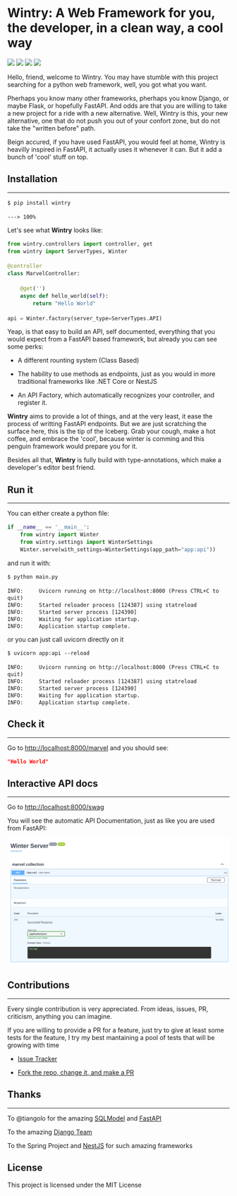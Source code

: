 # Wintry: A Web Framework for you, the developer, in a clean way, a cool way




![](https://img.shields.io/static/v1?label=code&message=python&color=<blue>&style=plastic&logo=github&logoColor=4ec9b0)
![](https://img.shields.io/static/v1?label=web&message=framework&color=<blue>&style=plastic&logo=github&logoColor=4ec9b0)
![](https://img.shields.io/static/v1?label=Tests&message=Passing&color=<blue>&style=plastic&logo=github&logoColor=4ec9b0)
![](https://img.shields.io/static/v1?label=pypi%20package&message=v0.1.0&color=<blue>&style=plastic&logo=github&logoColor=4ec9b0)


Hello, friend, welcome to Wintry. You may have stumble with this project searching
for a python web framework, well, you got what you want.

Pherhaps you know many other frameworks, pherhaps you know Django, or maybe Flask,
or hopefully FastAPI. And odds are that you are willing to take a new project for a
ride with a new alternative. Well, Wintry is this, your new alternative, one that
do not push you out of your confort zone, but do not take the "written before" path.

Beign accured, if you have used FastAPI, you would feel at home, Wintry is heavilly
inspired in FastAPI, it actually uses it whenever it can. But it add a bunch of 
'cool' stuff on top.

## Installation
---------------
<div class="termy">

```console
$ pip install wintry

---> 100%
```

</div>

Let's see what **Wintry** looks like:

```python title="app.py" linenums="1"
from wintry.controllers import controller, get
from wintry import ServerTypes, Winter

@controller
class MarvelController:

    @get('')
    async def hello_world(self):
        return "Hello World"

api = Winter.factory(server_type=ServerTypes.API)
```

Yeap, is that easy to build an API, self documented, everything that you would
expect from a FastAPI based framework, but already you can see some perks:

* A different rounting system (Class Based)

* The hability to use methods as endpoints, just as you would in more traditional
frameworks like .NET Core or NestJS

* An API Factory, which automatically recognizes your controller, and register it.

**Wintry** aims to provide a lot of things, and at the very least, it ease the process
of writting FastAPI endpoints. But we are just scratching the surface here, this is the tip
of the Iceberg. Grab your cough, make a hot coffee, and embrace the 'cool', because winter is
comming and this penguin framework would prepare you for it.

Besides all that, **Wintry** is fully build with type-annotations, which make
a developer's editor best friend.

## Run it
---------
You can either create a python file:

```py linenums="1" title="main.py"
if __name__ == '__main__':
    from wintry import Winter
    from wintry.settings import WinterSettings
    Winter.serve(with_settings=WinterSettings(app_path="app:api"))
```

and run it with:

<div class="termy">

```console
$ python main.py

INFO:     Uvicorn running on http://localhost:8000 (Press CTRL+C to quit)
INFO:     Started reloader process [124387] using statreload
INFO:     Started server process [124390]
INFO:     Waiting for application startup.
INFO:     Application startup complete.

```
</div>

or you can just call uvicorn directly on it

<div class="termy">

```console
$ uvicorn app:api --reload

INFO:     Uvicorn running on http://localhost:8000 (Press CTRL+C to quit)
INFO:     Started reloader process [124387] using statreload
INFO:     Started server process [124390]
INFO:     Waiting for application startup.
INFO:     Application startup complete.

```
</div>

## Check it
-----------
Go to <a href=http://localhost:8000/marvel class="external-link" target=_blank>http://localhost:8000/marvel</a> and you should see:

```JSON
"Hello World"
```

## Interactive API docs
-----------------------

Go to <a href=http://localhost:8000/swag class="external-link" target=_blank>http://localhost:8000/swag</a>

You will see the automatic API Documentation, just as like you are used from FastAPI:

<img src="img/index.md.swag.png" />

## Contributions
----------------

Every single contribution is very appreciated. From ideas, issues,
PR, criticism, anything you can imagine.

If you are willing to provide a PR for a feature, just try to
give at least some tests for the feature, I try my best
mantaining a pool of tests that will be growing with time

- [Issue Tracker](https://github.com/adriangs1996/wintry/issues)

- [Fork the repo, change it, and make a PR](https://github.com/adriangs1996/wintry)

## Thanks
--------
To @tiangolo for the amazing [SQLModel](https://github.com/tiangolo/sqlmodel) and [FastAPI](https://github.com/tiangolo/fastapi)

To the amazing [Django Team](https://github.com/django/django)

To the Spring Project and [NestJS](https://nestjs.com/) for such amazing frameworks


License
-------

This project is licensed under the MIT License